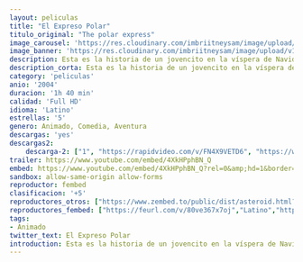 ```yaml
---
layout: peliculas
title: "El Expreso Polar"
titulo_original: "The polar express"
image_carousel: 'https://res.cloudinary.com/imbriitneysam/image/upload/v1545790178/expreso-poster-min.jpg'
image_banner: 'https://res.cloudinary.com/imbriitneysam/image/upload/v1545790181/expreso-banner-min.jpg'
description: Esta es la historia de un jovencito en la víspera de Navidad quien aborda un poderoso y mágico tren que se dirige al hogar de Santa Claus, en el Polo Norte. Lo que se desarrolla es una aventura que sigue al dubitativo niño, quien toma un tren extraordinario al Polo Norte; durante este viaje, se embarca en una experiencia de auto-descubrimiento que le muestra que las maravillas de la vida nunca se desvanecen para quienes creen.
description_corta: Esta es la historia de un jovencito en la víspera de Navidad quien aborda un poderoso y mágico tren que se dirige al hogar de Santa Claus, en el Polo Norte. Lo que se desarrolla es una aventura que sigue al dubitativo niño, quien...
category: 'peliculas'
anio: '2004'
duracion: '1h 40 min'
calidad: 'Full HD'
idioma: 'Latino'
estrellas: '5'
genero: Animado, Comedia, Aventura
descargas: 'yes'
descargas2:
    descarga-2: ["1", "https://rapidvideo.com/v/FN4X9VETD6", "https://www.google.com/s2/favicons?domain=www.rapidvideo.com","RapidVideo","https://res.cloudinary.com/imbriitneysam/image/upload/v1541473684/mexico.png", "Latino", "Full HD"]
trailer: https://www.youtube.com/embed/4XkHPphBN_Q
embed: https://www.youtube.com/embed/4XkHPphBN_Q?rel=0&amp;hd=1&border=0&wmode=opaque&enablejsapi=1&modestbranding=1&controls=1&showinfo=1
sandbox: allow-same-origin allow-forms
reproductor: fembed
clasificacion: '+5'
reproductores_otros: ["https://www.zembed.to/public/dist/asteroid.html?id=97d4702158cfc80c76595ee775f223e3&title=The%20Polar%20Express","Latino","https://gdriveplayer.me/embed2.php?link=jOXAUDaqe%252FXnTHOO6nL3IggAGbDv6a%252BRyZiEK60CmrCsYTyE9KobMhnFisQe8LzDdY9y1g%252BBugQ%252Fgr6Kj4IJbNQa3hGTqeuGRmxlpwNGKVZxgqVrXUWZKY%252FhQRI3HHkWNRlNAmJ9kLM3d95JaO7IongJ8ZStbst%252BlLoZL%252BB%252Fe8qg%252FSMd0gDaPRvV1V71Bp5eM7FXcDEcZIva1E0Bw0Cn%252BI","Latino","https://mstream.space/50eujxv7xu99","Latino"]
reproductores_fembed: ["https://feurl.com/v/80ve367x7oj","Latino","https://animekao.xyz/v/54oyznrex9l","Latino"]
tags:
- Animado
twitter_text: El Expreso Polar
introduction: Esta es la historia de un jovencito en la víspera de Navidad quien aborda un poderoso y mágico tren que se dirige al hogar de Santa Claus, en el Polo Norte. Lo que se desarrolla es una aventura que sigue al dubitativo niño, quien...
---
```












